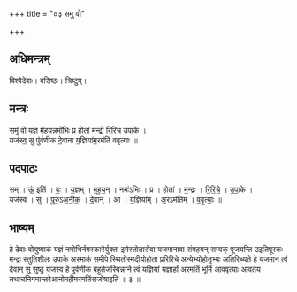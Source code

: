 +++
title = "०३ समु वो"

+++
## अधिमन्त्रम्
विश्वेदेवाः। वसिष्ठः। त्रिष्टुप्।

## मन्त्रः
समु॑ वो य॒ज्ञं म॑हय॒न्नमो॑भिः॒ प्र होता॑ म॒न्द्रो रि॑रिच उपा॒के ।  
यज॑स्व॒ सु पु॑र्वणीक दे॒वाना य॒ज्ञिया॑म॒रम॑तिं ववृत्याः ॥

## पदपाठः
सम् । ऊं॒ इति॑ । वः॒ । य॒ज्ञम् । म॒ह॒य॒न् । नमः॑ऽभिः । प्र । होता॑ । म॒न्द्रः । रि॒रि॒चे॒ । उ॒पा॒के ।  
यज॑स्व । सु । पु॒रु॒ऽअ॒नी॒क॒ । दे॒वान् । आ । य॒ज्ञिया॑म् । अ॒रऽम॑तिम् । व॒वृ॒त्याः॒ ॥

## भाष्यम्
हे देवाः वोयुष्माकं यज्ञं नमोभिर्नमस्कारैर्युक्ता इमेस्तोतारोवा यजमानावा संमहयन् सम्यक् पूजयन्ति उइतिपूरकः मन्द्रः स्तुतिशीलः उपाके अस्माकं समीपे स्थितोस्मदीयोहोता प्ररिरिचे अन्येभ्योहोतृभ्यः अतिरिच्यते हे यजमान त्वं देवान् सु सुष्ठु यजस्व हे पुर्वणीक बहुतेजस्विन्नग्ने त्वं यज्ञियां यज्ञार्हां अरमतिं भूमिं आववृत्याः आवर्तय तथाचनिगमान्तरेआनोमहीमरमतिंसजोषाइति ॥ ३ ॥